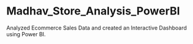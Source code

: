 # Madhav_Store_Analysis_PowerBI

Analyzed Ecommerce Sales Data and created an Interactive Dashboard using Power BI.
